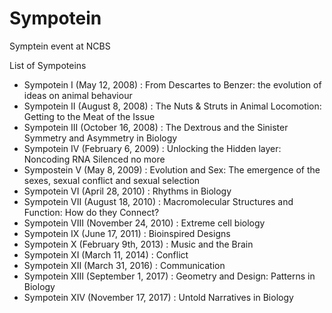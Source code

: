 # Sympotein
Symptein event at NCBS

List of Sympoteins

* Sympotein I (May 12, 2008) : From Descartes to Benzer: the  evolution of ideas on animal behaviour 
* Sympotein II (August 8, 2008) : The Nuts & Struts in Animal Locomotion: Getting to the Meat of the Issue
* Sympotein III (October 16, 2008) : The Dextrous and the Sinister Symmetry and Asymmetry in Biology
* Sympotein IV (February 6,  2009) : Unlocking the Hidden layer: Noncoding RNA Silenced no more
* Sympostein V (May 8,  2009) : Evolution and Sex: The emergence of the sexes, sexual conflict and sexual selection
* Sympotein VI (April 28,  2010) : Rhythms in Biology
* Sympotein VII (August 18,  2010) : Macromolecular Structures and Function: How do they Connect?
* Sympotein VIII (November 24, 2010) : Extreme cell biology
* Sympotein IX (June 17, 2011) : Bioinspired Designs
* Sympotein X (February 9th, 2013) : Music and the Brain 
* Sympotein XI (March 11, 2014) : Conflict
* Sympotein XII (March 31, 2016) : Communication
* Sympotein XIII (September 1, 2017) : Geometry and Design: Patterns in Biology
* Sympotein XIV (November 17, 2017) : Untold Narratives in Biology
